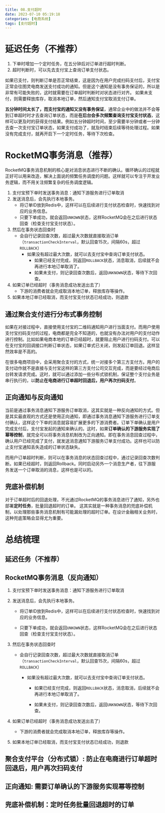 ```yaml
---
title: 08.支付超时
date: 2023-07-10 05:19:18
categories: [电商系统]
tags: [支付超时]
---
```


# 延迟任务（不推荐）

1. 下单时增加一个定时任务，在五分钟后对订单进行超时判断。
2. 超时判断时，可以先去支付宝上查询订单支付状态。

如果已支付，则判断订单是否正常结束，这是因为在用户完成扫码支付后，支付宝正常会往图灵电商发送支付成功的通知。但是这个通知是没有事务保证的，所以是非常有可能失败的，这时就需要在订单超时判断时对状态进行对齐。
如果未支付，则需要释放库存，取消本地订单，然后通知支付宝取消支付订单。

**五分钟时间太长了，而支付宝的通知又没有事务保证**，通常企业中的做法并不会等到订单超时时才去查询订单状态，而是**在后台会多次频繁查询支付宝支付状态**，这样可以更及时的获得支付结果。例如五分钟超时时间，至少需要半分钟或者一分钟去查一次支付宝订单状态，如果支付成功了，就及时结束后续等待处理过程。如果没有完成支付，就再开启下一个定时任务，等待下次检查。

# RocketMQ事务消息（推荐）

RocketMQ事务消息机制的核心是对消息状态进行不断的确认。循环确认的过程就正好可以用来改造，解决上面说的频繁任务调度的问题。这样就可以专注于开发业务逻辑，而不用关注频繁复杂的任务调度逻辑。

1. 支付宝预下单时发送事务消息：通知下游服务进行订单取消
2. 发送消息后，会先执行本地事务。 
    * 将订单ID放到Redis中，这样可以在后续进行支付状态检查时，快速找到对应的业务信息。
    * 只要下单成功，就会返回`UNKOWN`状态，这样RocketMQ会在之后进行状态回查（检查支付宝支付状态）。 
3. 然后在事务状态回查时
    * 会自行记录回查次数，超过最大次数就直接取消订单（`transactionCheckInterval`，默认回查15次，间隔60s，超过`ROLLBACK`）
        * 如果没有超过最大次数，就可以去支付宝中查询订单支付状态。
          * 如果已经支付完成，则返回`ROLLBACK`状态，消息取消，后续就不会再进行本地订单取消了。
          * 如果未支付，则记录回查次数后，返回`UNKNOWN`状态，等待下次回查。
4. 如果订单已经超时（事务消息成功发送出去了）
    * 下游的消费者就会完成取消本地订单，释放库存等操作。
5. 如果本地订单已经取消，而支付宝支付状态已经成功，则退款

## 通过聚合支付进行分布式事务控制

如果在对接过程中，直接使用支付宝的二维码通知用户进行当面支付。而用户使用支付宝扫码支付的过程，电商都是完全不知道的，也就没有办法对用户的支付动作进行控制。比如如果电商本地的订单已经超时，就要阻止用户进行扫码支付。可以在支付宝的回调接口判断订单状态，如果订单式已关闭，则发起订单回退。这样显然效率是不高的。

在很多电商项目中，会采用聚合支付的方式，统一对接多个第三方支付方。用户的支付动作就不是直接与支付宝这样的第三方支付公司交互完成，而是要经过电商后台转发请求完成。这时，就可以通过添加一些分布式锁机制，保证整个支付业务是串行执行的，以**防止在电商进行订单超时回退后，用户再次扫码支付**。

## 正向通知与反向通知

当前是通过事务消息通知下游服务订单取消，这其实就是一种反向通知的方式。但是其实最直观的方式还是使用正向通知，即通过事务消息通知下游服务进行订单支付确认，这样这个下单的消息就容易扩展更多的下游消费者。订单下单确认是用户完成支付后，支付宝发起的通知来确认的。这时，如果**订单确认的下游服务实现了幂等控制**，就完全可以将事务消息机制改为正向通知。即在事务消息回查过程中，确认用户已经完成了支付，就发送消息通知下游服务订单支付成功。这样也可以防止支付宝通知丢失造成的订单状态缺失。

而用户订单超时判断，则可以在事务消息的状态回查过程中，通过记录回查次数判断。如果已经超时，则返回Rollback。同时启动另外一个消息生产者，往下游服务发送一个订单取消的消息，这样也是可以的。

## 兜底补偿机制

对于订单超时后的回退处理，不光通过RocketMQ的事务消息进行了通知，另外也部署**定时任务**，批量回退超时的订单。
这其实就是一种事务消息的兜底补偿机制，以处理那些事务消息机制有可能漏处理的超时订单。在设计金融相关业务时，这种兜底策略会显得尤为重要。

# 总结梳理

## 延迟任务（不推荐）

## RocketMQ事务消息（反向通知）

1. 支付宝预下单时发送事务消息：通知下游服务进行订单取消
    
2. 发送消息后，会先执行本地事务。
    
    - 将订单ID放到Redis中，这样可以在后续进行支付状态检查时，快速找到对应的业务信息。
        
    - 只要下单成功，就会返回`UNKOWN`状态，这样RocketMQ会在之后进行状态回查（检查支付宝支付状态）。
        
3. 然后在事务状态回查时
    
    - 会自行记录回查次数，超过最大次数就直接取消订单（`transactionCheckInterval`，默认回查15次，间隔60s，超过`ROLLBACK`）
        
        - 如果没有超过最大次数，就可以去支付宝中查询订单支付状态。
            
            - 如果已经支付完成，则返回`ROLLBACK`状态，消息取消，后续就不会再进行本地订单取消了。
                
            - 如果未支付，则记录回查次数后，返回`UNKNOWN`状态，等待下次回查。
                
4. 如果订单已经超时（事务消息成功发送出去了）
    
    - 下游的消费者就会完成取消本地订单，释放库存等操作。
        
5. 如果本地订单已经取消，而支付宝支付状态已经成功，则退款
    

## 聚合支付平台（分布式锁）: **防止在电商进行订单超时回退后，用户再次扫码支付**

## 正向通知: 需要**订单确认的下游服务实现幂等控制**

## 兜底补偿机制：**定时任务**批量回退超时的订单